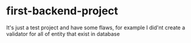 # first-backend-project
It's just a test project and have some flaws, for example I did'nt create a validator for all of entity that exist in database
